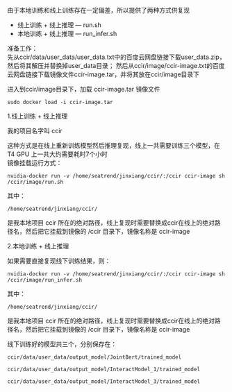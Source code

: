由于本地训练和线上训练存在一定偏差，所以提供了两种方式供复现
* 线上训练 + 线上推理 — run.sh
* 本地训练 + 线上推理 — run_infer.sh

准备工作：<br>
先从ccir/data/user_data/user_data.txt中的百度云网盘链接下载user_data.zip，然后将其解压并替换掉user_data目录；
然后从ccir/image/ccir-image.txt的百度云网盘链接下载镜像文件ccir-image.tar，并将其放在ccir/image目录下

进入到ccir/image目录下，加载 ccir-image.tar 镜像文件
  ```
sudo docker load -i ccir-image.tar
  ```
1.线上训练 + 线上推理

  我的项目名字叫 ccir 

  这种方式是在线上重新训练模型然后推理复现，线上一共需要训练三个模型，在 T4 GPU 上一共大约需要耗时7个小时<br>
  镜像挂载运行方式：

  ```
  nvidia-docker run -v /home/seatrend/jinxiang/ccir/:/ccir ccir-image sh /ccir/image/run.sh
  ```

  其中：

  ```
  /home/seatrend/jinxiang/ccir/
  ```

  是我本地项目 ccir 所在的绝对路径，线上复现时需要替换成ccir在线上的绝对路径名，然后把它挂载到镜像的 /ccir 目录下，镜像名称是 ccir-image

2.本地训练 + 线上推理

   如果需要直接复现线下训练结果，则：

   ```
   nvidia-docker run -v /home/seatrend/jinxiang/ccir/:/ccir ccir-image sh /ccir/image/run_infer.sh
   ```
其中：

  ```
  /home/seatrend/jinxiang/ccir/
  ```

  是我本地项目 ccir 所在的绝对路径，线上复现时需要替换成ccir在线上的绝对路径名，然后把它挂载到镜像的 /ccir 目录下，镜像名称是 ccir-image

   线下训练好的模型共三个，分别保存在： 

   ```
   ccir/data/user_data/output_model/JointBert/trained_model 
   ```

   ```
   ccir/data/user_data/output_model/InteractModel_1/trained_model 
   ```

   ```
   ccir/data/user_data/output_model/InteractModel_3/trained_model 
   ```

   

